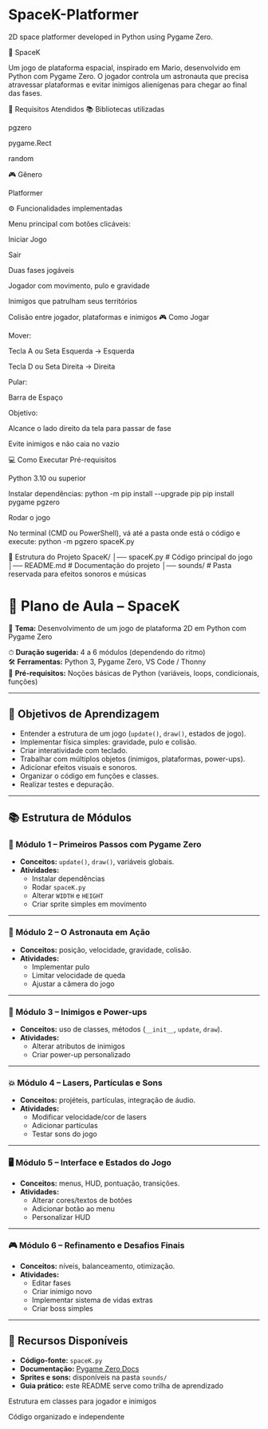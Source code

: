 # SpaceK-Platformer
2D space platformer developed in Python using Pygame Zero.


🚀 SpaceK

Um jogo de plataforma espacial, inspirado em Mario, desenvolvido em Python com Pygame Zero.
O jogador controla um astronauta que precisa atravessar plataformas e evitar inimigos alienígenas para chegar ao final das fases.

📌 Requisitos Atendidos
📚 Bibliotecas utilizadas

pgzero

pygame.Rect

random

🎮 Gênero

Platformer

⚙️ Funcionalidades implementadas

Menu principal com botões clicáveis:

Iniciar Jogo

Sair

Duas fases jogáveis

Jogador com movimento, pulo e gravidade

Inimigos que patrulham seus territórios

Colisão entre jogador, plataformas e inimigos
🎮 Como Jogar

Mover:

Tecla A ou Seta Esquerda → Esquerda

Tecla D ou Seta Direita → Direita

Pular:

Barra de Espaço

Objetivo:

Alcance o lado direito da tela para passar de fase

Evite inimigos e não caia no vazio

💻 Como Executar
Pré-requisitos

Python 3.10 ou superior

Instalar dependências:
python -m pip install --upgrade pip
pip install pygame pgzero

Rodar o jogo

No terminal (CMD ou PowerShell), vá até a pasta onde está o código e execute:
python -m pgzero spaceK.py

📂 Estrutura do Projeto
SpaceK/
│── spaceK.py       # Código principal do jogo
│── README.md       # Documentação do projeto
│── sounds/         # Pasta reservada para efeitos sonoros e músicas

# 🚀 Plano de Aula – SpaceK

📝 **Tema:** Desenvolvimento de um jogo de plataforma 2D em Python com Pygame Zero  

⏱ **Duração sugerida:** 4 a 6 módulos (dependendo do ritmo)  
🛠 **Ferramentas:** Python 3, Pygame Zero, VS Code / Thonny  
📌 **Pré-requisitos:** Noções básicas de Python (variáveis, loops, condicionais, funções)  

---

## 🎯 Objetivos de Aprendizagem
- Entender a estrutura de um jogo (`update()`, `draw()`, estados de jogo).  
- Implementar física simples: gravidade, pulo e colisão.  
- Criar interatividade com teclado.  
- Trabalhar com múltiplos objetos (inimigos, plataformas, power-ups).  
- Adicionar efeitos visuais e sonoros.  
- Organizar o código em funções e classes.  
- Realizar testes e depuração.  

---

## 📚 Estrutura de Módulos

### 📘 Módulo 1 – Primeiros Passos com Pygame Zero
- **Conceitos:** `update()`, `draw()`, variáveis globais.  
- **Atividades:**  
  - Instalar dependências  
  - Rodar `spaceK.py`  
  - Alterar `WIDTH` e `HEIGHT`  
  - Criar sprite simples em movimento  

---

### 🚀 Módulo 2 – O Astronauta em Ação
- **Conceitos:** posição, velocidade, gravidade, colisão.  
- **Atividades:**  
  - Implementar pulo  
  - Limitar velocidade de queda  
  - Ajustar a câmera do jogo  

---

### 👾 Módulo 3 – Inimigos e Power-ups
- **Conceitos:** uso de classes, métodos (`__init__`, `update`, `draw`).  
- **Atividades:**  
  - Alterar atributos de inimigos  
  - Criar power-up personalizado  

---

### 💥 Módulo 4 – Lasers, Partículas e Sons
- **Conceitos:** projéteis, partículas, integração de áudio.  
- **Atividades:**  
  - Modificar velocidade/cor de lasers  
  - Adicionar partículas  
  - Testar sons do jogo  

---

### 🖥️ Módulo 5 – Interface e Estados do Jogo
- **Conceitos:** menus, HUD, pontuação, transições.  
- **Atividades:**  
  - Alterar cores/textos de botões  
  - Adicionar botão ao menu  
  - Personalizar HUD  

---

### 🎮 Módulo 6 – Refinamento e Desafios Finais
- **Conceitos:** níveis, balanceamento, otimização.  
- **Atividades:**  
  - Editar fases  
  - Criar inimigo novo  
  - Implementar sistema de vidas extras  
  - Criar boss simples  

---

## 📂 Recursos Disponíveis
- **Código-fonte:** `spaceK.py`  
- **Documentação:** [Pygame Zero Docs](https://pygame-zero.readthedocs.io/)  
- **Sprites e sons:** disponíveis na pasta `sounds/`  
- **Guia prático:** este README serve como trilha de aprendizado  




Estrutura em classes para jogador e inimigos

Código organizado e independente
